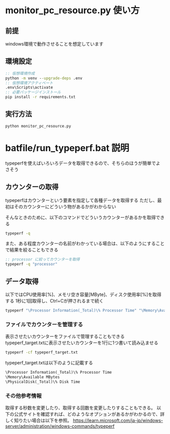 # monitor_pc_resource.py 使い方

## 前提

windows環境で動作させることを想定しています

## 環境設定

```bat
:: 仮想環境作成
python -m venv --upgrade-deps .env
:: 仮想環境アクティベート
.env\Scripts\activate
:: 必要パッケージインストール
pip install -r requirements.txt
```

## 実行方法

```bat
python monitor_pc_resource.py
```

# batfile/run_typeperf.bat 説明

typeperfを使えばいろいろデータを取得できるので、そちらのほうが簡単でよさそう

## カウンターの取得

typeperfはカウンターという要素を指定して各種データを取得する
ただし、最初はそのカウンターにどういう物があるかがわからない

そんなときのために、以下のコマンドでどういうカウンターがあるかを取得できる

```bat
typeperf -q
```

また、ある程度カウンターの名前がわかっている場合は、以下のようにすることで結果を絞ることもできる

```bat
:: processor に絞ってカウンターを取得
typeperf -q "processor"
```

## データ取得

以下ではCPU使用率[%]、メモリ空き容量[MByte]、ディスク使用率[%]を取得する
1秒に1回取得し、Ctrl+Cが押されるまで続く

```bat
typeperf "\Processor Information(_Total)\% Processor Time" "\Memory\Available MBytes" "\PhysicalDisk(_Total)\% Disk Time"
```

### ファイルでカウンターを管理する
表示させたいカウンターをファイルで管理することもできる
typeperf_target.txtに表示させたいカウンターを1行に1つ書いて読み込ませる

```bat
typeperf -cf typeperf_target.txt
```

typeperf_target.txtは以下のように記載する

```txt
\Processor Information(_Total)\% Processor Time
\Memory\Available MBytes
\PhysicalDisk(_Total)\% Disk Time
```

### その他参考情報
取得する秒数を変更したり、取得する回数を変更したりすることもできる。
以下の公式サイトを確認すれば、どのようなオプションがあるかがわかるので、詳しく知りたい場合は以下を参照。
https://learn.microsoft.com/ja-jp/windows-server/administration/windows-commands/typeperf